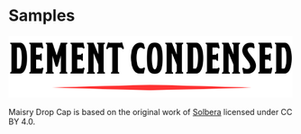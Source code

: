 # Samples

<img src='./images/DementCondensed-Bold.svg' />

Maisry Drop Cap is based on the original work of [Solbera](https://www.reddit.com/r/UnearthedArcana/comments/3vpphx/5e_font_package_embeddable_cc_edition/) licensed under CC BY 4.0.
